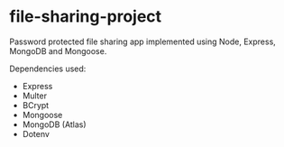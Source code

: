 # file-sharing-project
Password protected file sharing app implemented using Node, Express, MongoDB and Mongoose.

Dependencies used:
- Express
- Multer
- BCrypt
- Mongoose
- MongoDB (Atlas)
- Dotenv
